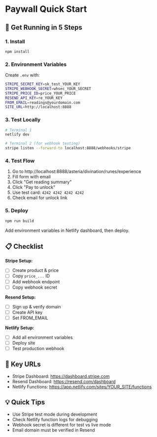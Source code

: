 # Paywall Quick Start

## 🚀 Get Running in 5 Steps

### 1. Install
```bash
npm install
```

### 2. Environment Variables
Create `.env` with:
```bash
STRIPE_SECRET_KEY=sk_test_YOUR_KEY
STRIPE_WEBHOOK_SECRET=whsec_YOUR_SECRET
STRIPE_PRICE_ID=price_YOUR_PRICE
RESEND_API_KEY=re_YOUR_KEY
FROM_EMAIL=readings@yourdomain.com
SITE_URL=http://localhost:8888
```

### 3. Test Locally
```bash
# Terminal 1
netlify dev

# Terminal 2 (for webhook testing)
stripe listen --forward-to localhost:8888/webhooks/stripe
```

### 4. Test Flow
1. Go to http://localhost:8888/asteria/divination/runes/experience
2. Fill form with email
3. Click "Get reading summary"
4. Click "Pay to unlock"
5. Use test card: `4242 4242 4242 4242`
6. Check email for unlock link

### 5. Deploy
```bash
npm run build
```

Add environment variables in Netlify dashboard, then deploy.

## 📋 Checklist

**Stripe Setup:**
- [ ] Create product & price
- [ ] Copy `price_...` ID
- [ ] Add webhook endpoint
- [ ] Copy webhook secret

**Resend Setup:**
- [ ] Sign up & verify domain
- [ ] Create API key
- [ ] Set FROM_EMAIL

**Netlify Setup:**
- [ ] Add all environment variables
- [ ] Deploy site
- [ ] Test production webhook

## 🔗 Key URLs
- Stripe Dashboard: https://dashboard.stripe.com
- Resend Dashboard: https://resend.com/dashboard
- Netlify Functions: https://app.netlify.com/sites/YOUR_SITE/functions

## 💡 Quick Tips
- Use Stripe test mode during development
- Check Netlify function logs for debugging
- Webhook secret is different for test vs live mode
- Email domain must be verified in Resend
